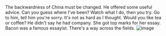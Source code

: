 The backwardness of China must be changed.
He offered some useful advice.
Can you guess where I've been?
Watch what I do, then you try.
Go to him, tell him you're sorry.
It's not as hard as I thought.
Would you like tea or coffee?
He didn't say he had company.
She got top marks for her essay.
Bacon was a famous essayist.
There's a way across the fields.
![image](https://github.com/sutianhua123/English/assets/128249997/e28ac2e1-3870-4092-94a5-4242be3f17e5)
